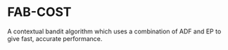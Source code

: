 # FAB-COST
A contextual bandit algorithm which uses a combination of ADF and EP to give fast, accurate performance.
